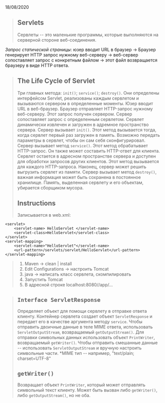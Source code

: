 18/08/2020
>## Servlets
>Сервлеты -- это маленькие программы, которые выполняются на серверной стороне веб-соединения. 
>
*Запрос статической страницы*: юзер вводит URL в браузер -> Браузер генерирует HTTP запрос нужному веб-серверу -> веб-сервер сопоставляет запрос с конкретным файлом -> этот файл возвращается браузеру в виде HTTP ответа. 
>## The Life Cycle of Servlet
>Три главных метода: `init()`; `service()`; `destroy()`. Они определены интерфейсом Servlet, реализованы каждым сервлетом и вызываются сервером в определенные моменты. 
>Юзер вводит URL в веб-браузер. Браузер отправляет HTTP-запрос нужному веб-серверу. 
>Этот запрос получен сервером. Сервер сопоставляет запрос с определенным сервлетом. Сервлет динамически извлечен и загружен в адремное пространство сервера. 
>Сервер вызывает `init()`. Этот метод вызывается тогда, когда сервлет первый раз загружен в память. Возможно передать параметры в сервлет, чтобы он сам себя сконфигурировал. 
>Сервер вызывает метод `service()`. Этот метод обрабатывает HTTP-запрос. Он также может составить HTTP-ответ для клиента. Сервлет остается в адресном пространстве сервера и доступен для обработки запросов других клиентов. Этот метод вызывается для каждого HTTP-запроса.
>Наконец, сервер может решить выгрузить сервлет из памяти. Сервер вызывает метод `destroy()`, важная информация может быть сохранена в постоянное хранилище. Память, выделенная сервлету и его объектам, убирается сборщиком мусора.
>## Instructions
>Записывается в web.xml:

    <servlet>
	    <servlet-name> HelloServlet </servlet-name>
	    <servlet-class>HelloServlet</servlet-class> 
	</servlet> 
	<servlet-mapping> 
		<servlet-name>"HelloServlet"</servlet-name> 
		<url-pattern>/servlets/servlet/HelloServlet</url-pattern> 
	</servlet-mapping>
> 1. Maven -> clean | install
> 2. Edit Configurations -> настроить Tomcat
>3. java -> написать класс сервлета, скомпилировать
>4. Запустить Tomcat
>5. В адресной строке localhost:8080//app/...

>## `Interface ServletResponse`
>Определяет объект для помощи сервлету в отправке ответа клиенту. Контейнер сервлета создает объект `ServletResponse` и передает его в качестве аргумента методу `service`. Чтобы отправить двоичные данные в теле MIME ответа, использовать `ServletOutputStream`, возвращаемый `getOutputStream()`. Для отправки символьных данных использовать объект `PrintWriter`, возвращаемый `getWriter()`. Чтобы отправить смешанные данные -- использовать `ServletOutputStream` и вручную настроить символьные части.
>*MIME тип -- например, "text/plain; charset=UTF-8"
>## `getWriter()`
>Возвращает объект `PrintWriter`, который может отправлять символьный текст клиенту. Может быть вызван либо `getWriter()`, либо `getOutputStream()`, но не оба.

<!--stackedit_data:
eyJoaXN0b3J5IjpbMTM2NTg4OTUyNSwxNzcwMjY1MjE0LC0xMj
g3OTc3MTEyXX0=
-->